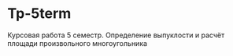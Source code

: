 # Tp-5term
Курсовая работа 5 семестр. Определение выпуклости и расчёт площади произвольного многоугольника
